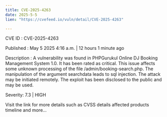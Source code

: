 ```yaml
---
title: CVE-2025-4263
date: 2025-5-5
lien: "https://cvefeed.io/vuln/detail/CVE-2025-4263"

---
```


CVE ID : CVE-2025-4263

Published :  May 5
2025
4:16 a.m. | 12 hours
1 minute ago

Description : A vulnerability was found in PHPGurukul Online DJ Booking Management System 1.0. It has been rated as critical. This issue affects some unknown processing of the file /admin/booking-search.php. The manipulation of the argument searchdata leads to sql injection. The attack may be initiated remotely. The exploit has been disclosed to the public and may be used.

Severity: 7.3 | HIGH

Visit the link for more details
such as CVSS details
affected products
timeline
and more...
